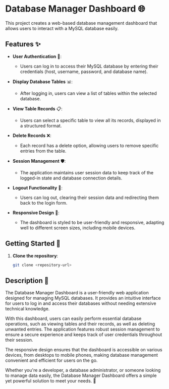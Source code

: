 # Database Manager Dashboard 🌐

This project creates a web-based database management dashboard that allows users to interact with a MySQL database easily.

## Features ✨

- **User Authentication** 🔑: 
  - Users can log in to access their MySQL database by entering their credentials (host, username, password, and database name).

- **Display Database Tables** 📊: 
  - After logging in, users can view a list of tables within the selected database.

- **View Table Records** 📋: 
  - Users can select a specific table to view all its records, displayed in a structured format.

- **Delete Records** ❌: 
  - Each record has a delete option, allowing users to remove specific entries from the table.

- **Session Management** 🛡️: 
  - The application maintains user session data to keep track of the logged-in state and database connection details.

- **Logout Functionality** 🚪: 
  - Users can log out, clearing their session data and redirecting them back to the login form.

- **Responsive Design** 📱: 
  - The dashboard is styled to be user-friendly and responsive, adapting well to different screen sizes, including mobile devices.

## Getting Started 🚀

1. **Clone the repository**:
   ```bash
   git clone <repository-url>

## Description 📝

The Database Manager Dashboard is a user-friendly web application designed for managing MySQL databases. It provides an intuitive interface for users to log in and access their databases without needing extensive technical knowledge.

With this dashboard, users can easily perform essential database operations, such as viewing tables and their records, as well as deleting unwanted entries. The application features robust session management to ensure a secure experience and keeps track of user credentials throughout their session.

The responsive design ensures that the dashboard is accessible on various devices, from desktops to mobile phones, making database management convenient and efficient for users on the go.

Whether you're a developer, a database administrator, or someone looking to manage data easily, the Database Manager Dashboard offers a simple yet powerful solution to meet your needs. 🌟
